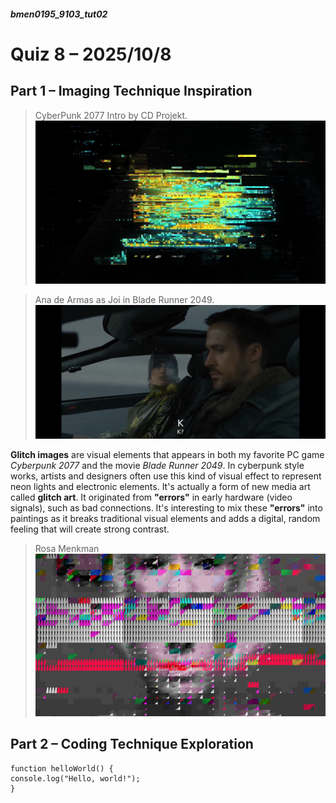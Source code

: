 ##### bmen0195_9103_tut02
# Quiz 8 – 2025/10/8
## Part 1 – Imaging Technique Inspiration
> CyberPunk 2077 Intro by CD Projekt.
![CyberPunk 2077 Intro by CD Projekt.](image/cyberpunk-logo-glitch-intro.jpg)


> Ana de Armas as Joi in Blade Runner 2049.
![Ana de Armas as Joi in Blade Runner 2049.](image/20251008204814_129_417.png)

**Glitch images** are visual elements that appears in both my favorite PC game *Cyberpunk 2077* and the movie *Blade Runner 2049*. In cyberpunk style works, artists and designers often use this kind of visual effect to represent neon lights and electronic elements. It's actually a form of new media art called **glitch art**. It originated from **"errors"** in early hardware (video signals), such as bad connections. It's interesting to mix these **"errors"** into paintings as it breaks traditional visual elements and adds a digital, random feeling that will create strong contrast.

> Rosa Menkman
![Rosa Menkman](image/screen-shot-2017-10-09-at-10-39-31-am.png)

## Part 2 – Coding Technique Exploration

```
function helloWorld() {
console.log("Hello, world!");
}
```